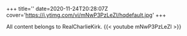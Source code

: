 +++
title=''
date=2020-11-24T20:28:07Z
cover='https://i.ytimg.com/vi/mNwP3PzLeZI/hqdefault.jpg'
+++

All content belongs to RealCharlieKirk.
{{< youtube mNwP3PzLeZI >}}
